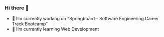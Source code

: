 ### Hi there 👋

- 🔭 I’m currently working on "Springboard - Software Engineering Career Track Bootcamp"
- 🌱 I’m currently learning Web Development
